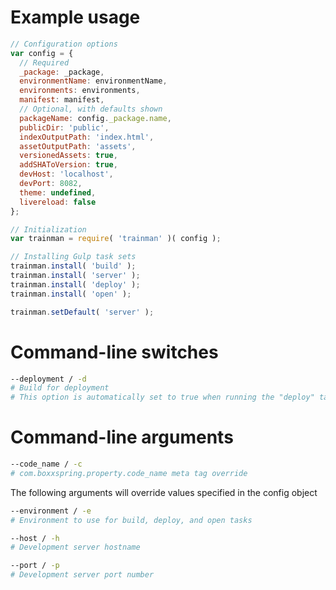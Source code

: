 # Example usage

```js
// Configuration options
var config = {
  // Required
  _package: _package,
  environmentName: environmentName,
  environments: environments,
  manifest: manifest,
  // Optional, with defaults shown
  packageName: config._package.name,
  publicDir: 'public',
  indexOutputPath: 'index.html',
  assetOutputPath: 'assets',
  versionedAssets: true,
  addSHAToVersion: true,
  devHost: 'localhost',
  devPort: 8082,
  theme: undefined,
  livereload: false
};

// Initialization
var trainman = require( 'trainman' )( config );

// Installing Gulp task sets
trainman.install( 'build' );
trainman.install( 'server' );
trainman.install( 'deploy' );
trainman.install( 'open' );

trainman.setDefault( 'server' );
```

# Command-line switches

```sh
--deployment / -d
# Build for deployment
# This option is automatically set to true when running the "deploy" task or when NODE_ENV is set to something other than "development"
```

# Command-line arguments

```sh
--code_name / -c
# com.boxxspring.property.code_name meta tag override
```

The following arguments will override values specified in the config object

```sh
--environment / -e
# Environment to use for build, deploy, and open tasks
```

```sh
--host / -h
# Development server hostname
```

```sh
--port / -p
# Development server port number
```
